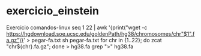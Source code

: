# exercicio_einstein
Exercicio comandos-linux
seq 1 22 | awk '{print("wget -c https://hgdownload.soe.ucsc.edu/goldenPath/hg38/chromosomes/chr"$1".fa.gz")}' > pegar-fa.txt
sh pegar-fa.txt
for chr in {1..22}; do zcat "chr${chr}.fa.gz"; done > hg38.fa
grep ">" hg38.fa
